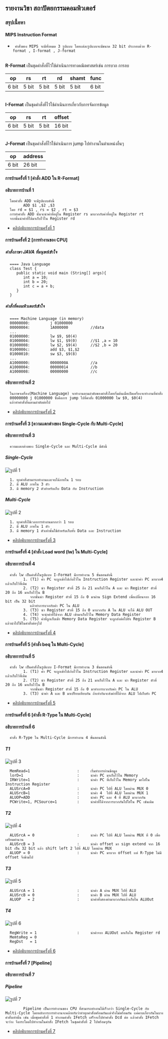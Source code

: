 ## รายงานวิชา สถาปัตยกรรมคอมพิวเตอร์

### สรุปเนื้อหา
#### MIPS Instruction Format 
*      คำสั่งของ MIPS จะมีทั้งหมด 3 รูปแบบ โดยเเต่ละรูปแบบจะมีขนาด 32 bit ประกอบด้วย R-format , I-format , J-format 

<br>**R-Format** เป็นชุดคำสั่งที่ไว้ใช้ดำเนินการทางคณิตศาสตร์เช่น การบวก การลบ

|op     |rs     |rt     |rd     |shamt  |func   |
| ----- | ----- | ----- | ----- | ----- | ----- |
|6 bit  |5 bit  |5 bit  |5 bit  |5 bit  |6 bit  |

<br>**I-Format** เป็นชุดคำสั่งที่ไว้ใช้ดำเนินการเกี่ยวกับการจัดการข้อมูล

|op     |rs     |rt     |offset     |
| ----- | ----- | ----- | -----     | 
|6 bit  |5 bit  |5 bit  |16 bit     |

<br>**J-Format** เป็นชุดคำสั่งที่ไว้ใช้ดำเนินการ jump ไปทำงานในตำแหน่งอื่นๆ

|op     |address |
| ----- | -----  | 
|6 bit  |26 bit  |

#### การบ้านครั้งที่ 1 [คำสั่ง ADD ใน R-Format]
#### อธิบายการบ้านที่ 1
      โดยคำสั่ง ADD จะมีรูปแบบดังนี้
            ADD $1 ,$2 ,$3
      โดย rd = $1 , rs = $2 , rt = $3
      การทำคำสั่ง ADD นั้นจะนำค่าที่อยู่ใน Register rs มาบวกกับค่าที่อยู่ใน Register rt 
      จากนั้นนำค่าที่ได้มาเก็บไว้ใน Register rd
      
* [คลิปอธิบายการบ้านครั้งที่ 1](https://www.youtube.com/watch?v=xqGYD-_WAHE&t=12s)

#### การบ้านครั้งที่ 2 [การทำงานของ CPU]
##### คำสั่งภาษา JAVA ที่มนุษย์เข้าใจ
      ==== Java Language
      class Test {
         public static void main (String[] args){
            int a = 10;
            int b = 20;
            int c = a + b;
         }
      }
      
##### คำสั่งที่คอมพิวเตอร์เข้าใจ
      ==== Machine Language (in memory)
      00000000:         j 01000000
      00000004:         1A000000          //data
      ...
      01000000:         lw $9, $0(4)
      01000004:         lw $1, $9(0)      //$1 ,a = 10
      01000008:         lw $2, $9(4)      //$2 ,b = 20
      0100000c:         add $3, $1,$2
      01000010:         sw $3, $9(8)
      ...
      A1000000:         0000000A          //a
      A1000004:         00000014          //b
      A1000008:         00000000          //c
      
      
#### อธิบายการบ้านที่ 2
      ในภาษาเครื่อง(Machine Language) จะทำงานตามลำดับของคำสั่งโดยเริ่มต้นเมื่อเปิดเครื่องจะทำงานที่คำสั่ง 
      00000000 j 01000000 ซึ่งคือการ jump ไปที่คำสั่ง 01000000 lw $9, $0(4)
      แล้วทำคำสั่งอื่นตามลำดับต่อไป
      
* [คลิปอธิบายการบ้านครั้งที่ 2](https://www.youtube.com/watch?v=xqGYD-_WAHE&t=12s)

#### การบ้านครั้งที่ 3 [ความเเตกต่างของ Single-Cycle กับ Multi-Cycle]
#### อธิบายการบ้านที่ 3
      ความเเตกต่างของ Single-Cycle และ Multi-Cycle มีดังนี้

##### Single-Cycle

![รูปที่ 1](SingleCycle.jpg)

      1. ทุกคำสั่งสามารถทำงานเเละจบได้ภายใน 1 รอบ
      2. มี ALU ภายใน 3 ตัว
      3. มี memory 2 ตัวสำหรับเก็บ Data กับ Instruction


##### Multi-Cycle

![รูปที่ 2](MultiCycle.jpg)

      1. ทุกคำสั่งใช้เวลาการทำงานมากกว่า 1 รอบ 
      2. มี ALU ภายใน 1 ตัว
      3. มี memory 1 ตัวเท่านั้นใช้สำหรับเก็บทั้ง Data เเละ Instruction

* [คลิปอธิบายการบ้านครั้งที่ 3](https://www.youtube.com/watch?v=O_0tx7ZDCJY)


#### การบ้านครั้งที่ 4 [คำสั่ง Load word (lw) ใน Multi-Cycle]
#### อธิบายการบ้านที่ 4
      คำสั่ง lw เป็นคำสั่งในรูปแบบ I-Format มีการทำงาน 5 ขั้นตอนดังนี้
            1. (T1) ค่า PC จะถูกเข้าไปเก้บไว้ใน Instruction Register และนำค่า PC มาบวก4 เเล้วเก็บไว้ที่เดิม
            2. (T2) นำ Register ตัวที่ 25 ถึง 21 มาเก็บไว้ใน A และ นำ Register ตัวที่ 20 ถึง 16 มาเก็บไว้ใน B
               จากนั้นนำ Register ตัวที่ 15 ถึง 0 มาผ่าน Sign Extend เพื่อเปลี่ยนจาก 16 bit เป็น 32 bit
               แล้วทำการบวกกับค่า PC ใน ALU
            3. (T3) นำ Register ตัวที่ 15 ถึง 0 มาบวกกับ A ใน ALU จะได้ ALU OUT 
            4. (T4) จะนำค่าที่ได้จาก ALU เข้ามาเก็บไว้ใน Memory Data Register
            5. (T5) ค่าที่ถูกเก็บเข้า Memory Data Register จะถูกส่งต่อไปยัง Register B แล้วนำไปใช้ในคำสั่งต่อๆไป
            
   * [คลิปอธิบายการบ้านครั้งที่ 4](https://www.youtube.com/watch?v=ycMAa37RAyA&t=28s)
   
   
#### การบ้านครั้งที่ 5 [คำสั่ง beq ใน Multi-Cycle]
#### อธิบายการบ้านที่ 5
      คำสั่ง lw เป็นคำสั่งในรูปแบบ I-Format มีการทำงาน 3 ขั้นตอนดังนี้
            1. (T1) ค่า PC จะถูกเข้าไปเก้บไว้ใน Instruction Register และนำค่า PC มาบวก4 เเล้วเก็บไว้ที่เดิม
            2. (T2) นำ Register ตัวที่ 25 ถึง 21 มาเก็บไว้ใน A และ นำ Register ตัวที่ 20 ถึง 16 มาเก็บไว้ใน B
               จากนั้นนำ Register ตัวที่ 15 ถึง 0 มาทำการบวกกับค่า PC ใน ALU
            3. (T3) นำค่า A และ B มาเปรียบเทียบกัน ถ้าเท่ากันจะส่งค่าที่ได้จาก ALU ไปเก็บยัง PC
            
   * [คลิปอธิบายการบ้านครั้งที่  5](https://www.youtube.com/watch?v=xlIhQ_dryE4&t=9s)
   
#### การบ้านครั้งที่ 6 [คำสั่ง R-Type ใน Multi-Cycle]
#### อธิบายการบ้านที่ 6
      คำสั่ง R-Type ใน Multi-Cycle มีการทำงาน 4 ขั้นตอนดังนี้

##### T1

![รูปที่ 3](T1.jpg)

      MemRead=1                     :     เริ่มทำการอ่านข้อมูล     
      lorD=1                        :     นำค่า PC มาเก็บไว้ใน Memory
      IRWrite=1                     :     นำค่า PC ที่เก็บไว้ใน Memory มาใส่ใน Instruction Register
      ALUSrcA=0                     :     นำค่า PC ไปที่ ALU โดยผ่าน MUX 0
      ALUSrcB=1                     :     นำค่า 4  ไปที่ ALU โดยผ่าน MUX 1
      ALUOP=ADD                     :     นำค่า PC และ 4 ที่ ALU มาบวกกัน
      PCWrite=1, PCSource=1         :     นำค่าที่ได้จากการบวกกันไปใส่ใน PC เช่นเดิม

##### T2

![รูปที่ 4](T2.jpg)

      ALUSrcA = 0                   :     นำค่า PC ไปที่ ALU โดยผ่าน MUX ที่ 0 เพื่อเตรียมคำนวน
      ALUSrcB = 3                   :     นำค่า offset มา sign extend จาก 16 bit เป็น 32 bit แล้ว shift left 2 ไปที่ ALU โดยผ่าน MUX
      ALUOP = 0                     :     นำค่า PC มาบวก offset เเต่ R-Type ไม่มี offset จึงข้ามไป

##### T3

![รูปที่ 5](T3.jpg)

      ALUSrcA = 1                   :     นำค่า A ผ่าน MUX ไปที่ ALU 
      ALUSrcB = 0                   :     นำค่า B ผ่าน MUX ไปที่ ALU 
      ALUOP   = 2                   :     นำค่าทั้งสองค่ามาบวกกันแล้วเก็บใน ALUOut

##### T4

![รูปที่ 6](T4.jpg)
      
      RegWrite = 1                  :     นำค่าจาก ALUOut มาเก็บใน Register rd
      MemtoReg = 0                
      RegDst   = 1                  

* [คลิปอธิบายการบ้านครั้งที่  6]()

#### การบ้านครั้งที่ 7 [Pipeline]
#### อธิบายการบ้านที่ 7
##### Pipeline
![รูปที่ 7](P.jpg)

            Pipeline เป็นการทำงานของ CPU ที่สามารถทำงานได้เร็วกว่า Single-Cycle กับ Multi-Cycle โดยหลักการการทำงานจะคล้ายกับว่าทำทุกคำสั่งพร้อมกันเเต่จริงไม่พร้อมกัน เเค่คาบเกี่ยวกันในบางคำสั่งเท่านั้น เช่น เมื่อชุดคำสั่งที่ 1 ทำงานคำสั่ง IFetch เสร็จจะไปทำคำสั่ง Dcd ต่อ เเล้วคำสั่ง IFetch จะว่าง จึงกระโดดไปทำงานในคำสั่ง IFetch ในชุดคำสั่งที่ 2 ไปพร้อมๆกัน
  
* [คลิปอธิบายการบ้านครั้งที่  7]()
